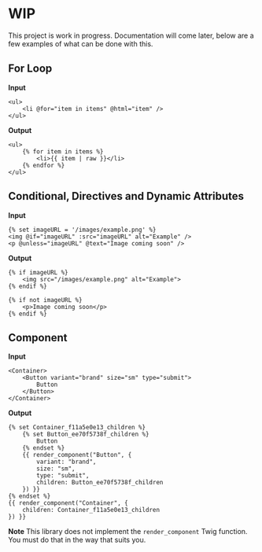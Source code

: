 # WIP

This project is work in progress. Documentation will come later, below are a few examples of what can be done with this.

## For Loop

**Input**

```twig
<ul>
	<li @for="item in items" @html="item" />
</ul>
```

**Output**

```twig
<ul>
	{% for item in items %}
	    <li>{{ item | raw }}</li>
	{% endfor %}
</ul>
```

## Conditional, Directives and Dynamic Attributes

**Input**

```twig
{% set imageURL = '/images/example.png' %}
<img @if="imageURL" :src="imageURL" alt="Example" />
<p @unless="imageURL" @text="Image coming soon" />
```

**Output**

```twig
{% if imageURL %}
    <img src="/images/example.png" alt="Example">
{% endif %}

{% if not imageURL %}
    <p>Image coming soon</p>
{% endif %}
```

## Component

**Input**

```twig
<Container>
    <Button variant="brand" size="sm" type="submit">
        Button
    </Button>
</Container>
```

**Output**

```twig
{% set Container_f11a5e0e13_children %}
    {% set Button_ee70f5738f_children %}
        Button
    {% endset %}
    {{ render_component("Button", {
        variant: "brand",
        size: "sm",
        type: "submit",
        children: Button_ee70f5738f_children
    }) }}
{% endset %}
{{ render_component("Container", {
    children: Container_f11a5e0e13_children
}) }}
```

**Note** This library does not implement the `render_component` Twig function. You must do that in the way that suits you.

